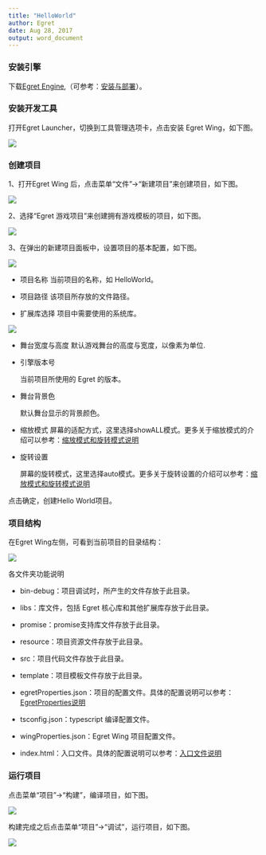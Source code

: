 ```yaml
---
title: "HelloWorld"
author: Egret
date: Aug 28, 2017
output: word_document
---
```


### 安装引擎

下载[Egret Engine](http://www.egret.com/products/engine.html),（可参考：[安装与部署](../../../Engine2D/projectConfig/modelconfig/README.md)）。

### 安装开发工具

打开Egret Launcher，切换到工具管理选项卡，点击安装 Egret Wing，如下图。

![](down.jpg)

### 创建项目

1、打开Egret Wing 后，点击菜单“文件”->“新建项目”来创建项目，如下图。

![](create1.jpg)

2、选择“Egret 游戏项目”来创建拥有游戏模板的项目，如下图。

![](create2.jpg)

3、在弹出的新建项目面板中，设置项目的基本配置，如下图。

![](create3.png)

* 项目名称 
当前项目的名称，如 HelloWorld。

* 项目路径
该项目所存放的文件路径。

* 扩展库选择
项目中需要使用的系统库。

![](create4.jpg)

* 舞台宽度与高度
 默认游戏舞台的高度与宽度，以像素为单位.

* 引擎版本号
  
  当前项目所使用的 Egret 的版本。
  
* 舞台背景色
	
	默认舞台显示的背景颜色。

* 缩放模式
  屏幕的适配方式，这里选择showALL模式。更多关于缩放模式的介绍可以参考：[缩放模式和旋转模式说明](../../../Engine2D/screenAdaptation/explanation/README.md)
	
* 旋转设置
	
	屏幕的旋转模式，这里选择auto模式。更多关于旋转设置的介绍可以参考：[缩放模式和旋转模式说明](../../../Engine2D/screenAdaptation/explanation/README.md)

点击确定，创建Hello World项目。

### 项目结构

在Egret Wing左侧，可看到当前项目的目录结构：

![](56a1a8c3b9412.jpg)

各文件夹功能说明
* bin-debug：项目调试时，所产生的文件存放于此目录。
* libs：库文件，包括 Egret 核心库和其他扩展库存放于此目录。
* promise：promise支持库文件存放于此目录。
* resource：项目资源文件存放于此目录。
* src：项目代码文件存放于此目录。
* template：项目模板文件存放于此目录。

* egretProperties.json：项目的配置文件。具体的配置说明可以参考：[EgretProperties说明](../../../Engine2D/projectConfig/configFile/README.md)
* tsconfig.json：typescript 编译配置文件。
* wingProperties.json：Egret Wing 项目配置文件。
* index.html：入口文件。具体的配置说明可以参考：[入口文件说明](../../../Engine2D/projectConfig/indexFile/README.md)

### 运行项目

点击菜单“项目”->“构建”，编译项目，如下图。

![](build.png)

构建完成之后点击菜单“项目”->“调试”，运行项目，如下图。

![](debug1.png)
